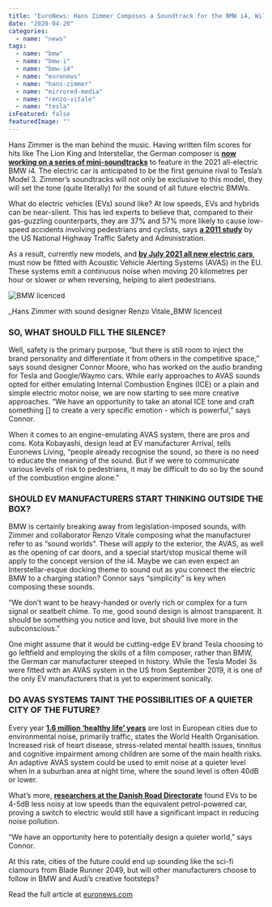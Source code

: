 ```yaml
---
title: "EuroNews: Hans Zimmer Composes a Soundtrack for the BMW i4, Will Tesla Catch Up?"
date: "2020-04-20"
categories: 
  - name: "news"
tags: 
  - name: "bmw"
  - name: "bmw-i"
  - name: "bmw-i4"
  - name: "euronews"
  - name: "hans-zimmer"
  - name: "mirrored-media"
  - name: "renzo-vitale"
  - name: "tesla"
isFeatured: false
featuredImage: ""
---
```


Hans Zimmer is the man behind the music. Having written film scores for hits like The Lion King and Interstellar, the German composer is [**now working on a series of mini-soundtracks**](https://www.bmwgroup.com/en/NEXTGen/iconic_sounds.html) to feature in the 2021 all-electric BMW i4. The electric car is anticipated to be the first genuine rival to Tesla’s Model 3. Zimmer’s soundtracks will not only be exclusive to this model, they will set the tone (quite literally) for the sound of all future electric BMWs.

What do electric vehicles (EVs) sound like? At low speeds, EVs and hybrids can be near-silent. This has led experts to believe that, compared to their gas-guzzling counterparts, they are 37% and 57% more likely to cause low-speed accidents involving pedestrians and cyclists, says [**a 2011 study**](https://crashstats.nhtsa.dot.gov/Api/Public/ViewPublication/811526) by the US National Highway Traffic Safety and Administration.

As a result, currently new models, and [**by July 2021 all new electric cars**](https://ec.europa.eu/growth/content/electric-and-hybrid-cars-new-rules-noise-emitting-protect-vulnerable-road-users_en), must now be fitted with Acoustic Vehicle Alerting Systems (AVAS) in the EU. These systems emit a continuous noise when moving 20 kilometres per hour or slower or when reversing, helping to alert pedestrians.

![BMW licenced](https://static.euronews.com/articles/stories/04/63/94/68/1052x701_cmsv2_1b1ac9d5-9249-590a-b13c-06047deb574d-4639468.jpg)

_Hans Zimmer with sound designer Renzo Vitale_BMW licenced

### SO, WHAT SHOULD FILL THE SILENCE?

Well, safety is the primary purpose, “but there is still room to inject the brand personality and differentiate it from others in the competitive space,” says sound designer Connor Moore, who has worked on the audio branding for Tesla and Google/Waymo cars. While early approaches to AVAS sounds opted for either emulating Internal Combustion Engines (ICE) or a plain and simple electric motor noise, we are now starting to see more creative approaches. “We have an opportunity to take an atonal ICE tone and craft something \[\] to create a very specific emotion - which is powerful,” says Connor.

When it comes to an engine-emulating AVAS system, there are pros and cons. Kota Kobayashi, design lead at EV manufacturer Arrival, tells Euronews Living, “people already recognise the sound, so there is no need to educate the meaning of the sound. But if we were to communicate various levels of risk to pedestrians, it may be difficult to do so by the sound of the combustion engine alone.”

### SHOULD EV MANUFACTURERS START THINKING OUTSIDE THE BOX?

BMW is certainly breaking away from legislation-imposed sounds, with Zimmer and collaborator Renzo Vitale composing what the manufacturer refer to as “sound worlds”. These will apply to the exterior, the AVAS, as well as the opening of car doors, and a special start/stop musical theme will apply to the concept version of the i4. Maybe we can even expect an Interstellar-esque docking theme to sound out as you connect the electric BMW to a charging station? Connor says “simplicity” is key when composing these sounds.

“We don’t want to be heavy-handed or overly rich or complex for a turn signal or seatbelt chime. To me, good sound design is almost transparent. It should be something you notice and love, but should live more in the subconscious.”

One might assume that it would be cutting-edge EV brand Tesla choosing to go leftfield and employing the skills of a film composer, rather than BMW, the German car manufacturer steeped in history. While the Tesla Model 3s were fitted with an AVAS system in the US from September 2019, it is one of the only EV manufacturers that is yet to experiment sonically.

### DO AVAS SYSTEMS TAINT THE POSSIBILITIES OF A QUIETER CITY OF THE FUTURE?

Every year [**1.6 million ‘healthy life’ years**](https://www.who.int/sustainable-development/transport/health-risks/noise/en/) are lost in European cities due to environmental noise, primarily traffic, states the World Health Organisation. Increased risk of heart disease, stress-related mental health issues, tinnitus and cognitive impairment among children are some of the main health risks. An adaptive AVAS system could be used to emit noise at a quieter level when in a suburban area at night time, where the sound level is often 40dB or lower.

What’s more, [**researchers at the Danish Road Directorate**](https://www.conforg.fr/euronoise2015/proceedings/data/articles/000541.pdf) found EVs to be 4-5dB less noisy at low speeds than the equivalent petrol-powered car, proving a switch to electric would still have a significant impact in reducing noise pollution.

“We have an opportunity here to potentially design a quieter world,” says Connor.

At this rate, cities of the future could end up sounding like the sci-fi clamours from Blade Runner 2049, but will other manufacturers choose to follow in BMW and Audi’s creative footsteps?

Read the full article at [euronews.com](https://www.euronews.com/living/2020/04/19/hans-zimmer-composes-a-soundtrack-for-the-bmw-i4-will-tesla-catch-up)
